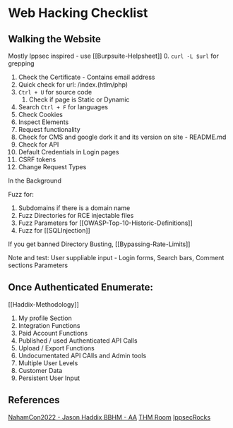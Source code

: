 # Web Hacking Checklist

## Walking the Website
Mostly Ippsec inspired - use [[Burpsuite-Helpsheet]]
0. `curl -L $url` for grepping 
1. Check the Certificate - Contains email address
2. Quick check for url: /index.(htlm/php)
3.  `Ctrl + U` for source code
	1. Check if page is Static or Dynamic
4. Search `Ctrl + F` for languages
5. Check Cookies
6. Inspect Elements
7. Request functionality
8. Check for CMS and google dork it and its version on site  - README.md
9. Check for API
10. Default Credentials in Login pages
11. CSRF tokens
12. Change Request Types

In the Background

Fuzz for:
1. Subdomains if there is a domain name
2. Fuzz Directories for RCE injectable files
3. Fuzz Parameters for [[OWASP-Top-10-Historic-Definitions]]
4. Fuzz for [[SQLInjection]]


If you get banned Directory Busting, [[Bypassing-Rate-Limits]]

Note and test:
User suppliable input - Login forms, Search bars, Comment sections
Parameters

## Once Authenticated Enumerate:
[[Haddix-Methodology]]
1. My profile Section
2. Integration Functions
3. Paid Account Functions
4. Published / used Authenticated API Calls
5. Upload / Export Functions
6. Undocumentated API CAlls and Admin tools
7. Multiple User Levels
8. Customer Data 
9. Persistent User Input


## References
[NahamCon2022 - Jason Haddix BBHM - AA](https://www.youtube.com/watch?v=HmDY7w8AbR4) 
[THM Room](https://tryhackme.com/room/walkinganapplication)
[IppsecRocks](https://ippsec.rocks/)